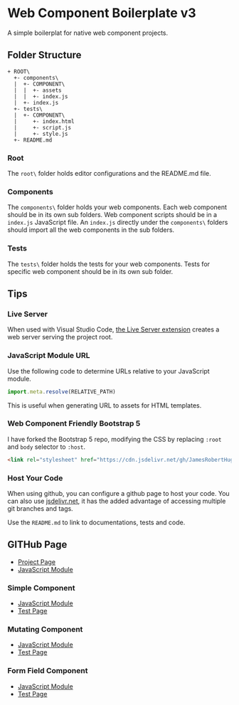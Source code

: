 # Web Component Boilerplate v3

A simple boilerplat for native web component projects.

## Folder Structure

```
+ ROOT\
  +- components\
  |  +- COMPONENT\
  |  |  +- assets
  |  |  +- index.js
  |  +- index.js
  +- tests\
  |  +- COMPONENT\
  |     +- index.html
  |     +- script.js
  |     +- style.js
  +- README.md
```

### Root

The `root\` folder holds editor configurations and the README.md file.

### Components

The `components\` folder holds your web components. Each web component should be in its own sub folders. Web component scripts should be in a `index.js` JavaScript file. An `index.js` directly under the `components\` folders should import all the web components in the sub folders.

### Tests

The `tests\` folder holds the tests for your web components. Tests for specific web component should be in its own sub folder.

## Tips

### Live Server

When used with Visual Studio Code, [the Live Server extension](https://marketplace.visualstudio.com/items?itemName=ritwickdey.LiveServer) creates a web server serving the project root.

### JavaScript Module URL

Use the following code to determine URLs relative to your JavaScript module.

``` JavaScript
import.meta.resolve(RELATIVE_PATH)
```

This is useful when generating URL to assets for HTML templates.

### Web Component Friendly Bootstrap 5

I have forked the Bootstrap 5 repo, modifying the CSS by replacing `:root` and `body` selector to `:host`.

``` HTML
<link rel="stylesheet" href="https://cdn.jsdelivr.net/gh/JamesRobertHugginsNgo/bootstrap@main/dist/css/bootstrap.min.css">
```

### Host Your Code

When using github, you can configure a github page to host your code. You can also use [jsdelivr.net](https://www.jsdelivr.com), it has the added advantage of accessing multiple git branches and tags.

Use the `README.md` to link to documentations, tests and code.

## GITHub Page

- [Project Page](https://jamesroberthugginsngo.github.io/web-component-boilerplate/)
- [JavaScript Module](https://jamesroberthugginsngo.github.io/web-component-boilerplate/components/index.js)

### Simple Component

- [JavaScript Module](https://jamesroberthugginsngo.github.io/web-component-boilerplate/components/simple-component/index.js)
- [Test Page](https://jamesroberthugginsngo.github.io/web-component-boilerplate/tests/simple-component/index.html)

### Mutating Component

- [JavaScript Module](https://jamesroberthugginsngo.github.io/web-component-boilerplate/components/mutating-component/index.js)
- [Test Page](https://jamesroberthugginsngo.github.io/web-component-boilerplate/tests/mutating-component/index.html)

### Form Field Component

- [JavaScript Module](https://jamesroberthugginsngo.github.io/web-component-boilerplate/components/form-field-component/index.js)
- [Test Page](https://jamesroberthugginsngo.github.io/web-component-boilerplate/tests/form-field-component/index.html)
